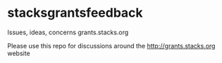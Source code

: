 # stacksgrantsfeedback
Issues, ideas, concerns grants.stacks.org

Please use this repo for discussions around the http://grants.stacks.org website
